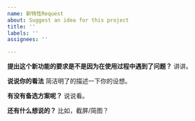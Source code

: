 ```yaml
---
name: 新特性Request
about: Suggest an idea for this project
title: ''
labels: ''
assignees: ''

---
```


**提出这个新功能的要求是不是因为在使用过程中遇到了问题？**
讲讲。

**说说你的看法**
简洁明了的描述一下你的设想。

**有没有备选方案呢？**
说说看。

**还有什么想说的？**
比如，截屏/简图？
